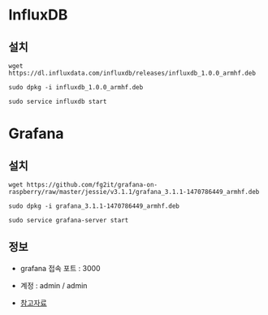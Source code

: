# InfluxDB

## 설치

```
wget https://dl.influxdata.com/influxdb/releases/influxdb_1.0.0_armhf.deb

sudo dpkg -i influxdb_1.0.0_armhf.deb

sudo service influxdb start
```

# Grafana

## 설치

```
wget https://github.com/fg2it/grafana-on-raspberry/raw/master/jessie/v3.1.1/grafana_3.1.1-1470786449_armhf.deb

sudo dpkg -i grafana_3.1.1-1470786449_armhf.deb

sudo service grafana-server start
```

## 정보

* grafana 접속 포트 : 3000
* 계정 : admin / admin

* [참고자료](https://github.com/fg2it/grafana-on-raspberry)
